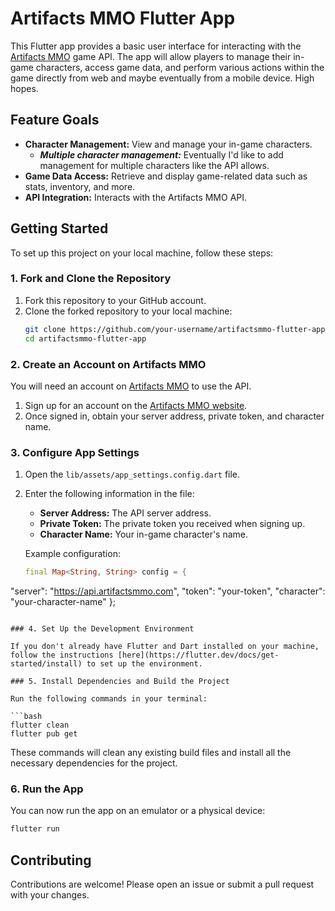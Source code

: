 # Artifacts MMO Flutter App

This Flutter app provides a basic user interface for interacting with the [Artifacts MMO](https://artifactsmmo.com) game API. The app will allow players to manage their in-game characters, access game data, and perform various actions within the game directly from web and maybe eventually from a mobile device. High hopes.

## Feature Goals

- **Character Management:** View and manage your in-game characters.
    - ***Multiple character management:*** Eventually I'd like to add management for multiple characters like the API allows.
- **Game Data Access:** Retrieve and display game-related data such as stats, inventory, and more.
- **API Integration:** Interacts with the Artifacts MMO API.

## Getting Started

To set up this project on your local machine, follow these steps:

### 1. Fork and Clone the Repository

1. Fork this repository to your GitHub account.
2. Clone the forked repository to your local machine:
   ```bash
   git clone https://github.com/your-username/artifactsmmo-flutter-app.git
   cd artifactsmmo-flutter-app
   ```

### 2. Create an Account on Artifacts MMO

You will need an account on [Artifacts MMO](https://artifactsmmo.com) to use the API. 

1. Sign up for an account on the [Artifacts MMO website](https://artifactsmmo.com).
2. Once signed in, obtain your server address, private token, and character name.

### 3. Configure App Settings

1. Open the `lib/assets/app_settings.config.dart` file.
2. Enter the following information in the file:
   - **Server Address:** The API server address.
   - **Private Token:** The private token you received when signing up.
   - **Character Name:** Your in-game character's name.

   Example configuration:
   ```dart
   final Map<String, String> config = {
  "server": "https://api.artifactsmmo.com",
  "token": "your-token",
  "character": "your-character-name"
};

   ```

### 4. Set Up the Development Environment

If you don't already have Flutter and Dart installed on your machine, follow the instructions [here](https://flutter.dev/docs/get-started/install) to set up the environment.

### 5. Install Dependencies and Build the Project

Run the following commands in your terminal:

```bash
flutter clean
flutter pub get
```

These commands will clean any existing build files and install all the necessary dependencies for the project.

### 6. Run the App

You can now run the app on an emulator or a physical device:

```bash
flutter run
```

## Contributing

Contributions are welcome! Please open an issue or submit a pull request with your changes.